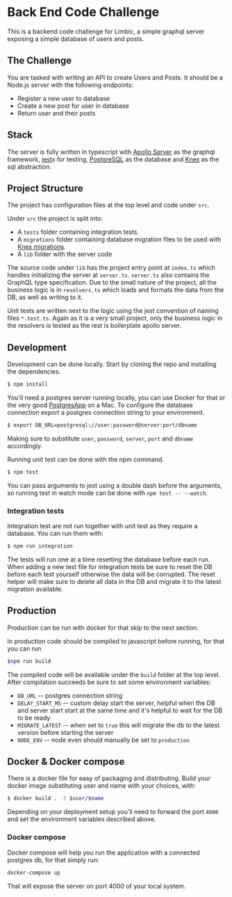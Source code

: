 # Back End Code Challenge

This is a backend code challenge for Limbic, a simple graphql server exposing a simple 
database of users and posts.

## The Challenge

You are tasked with writing an API to create Users and Posts. It should be a Node.js server with the following endpoints:

- Register a new user to database
- Create a new post for user in database
- Return user and their posts

## Stack

The server is fully written in typescript with
[Apollo Server](https://www.apollographql.com/docs/apollo-server/) as the graphql framework,
[jest](https://jestjs.io/)x for testing, [PostgreSQL](https://www.postgresql.org/) as the
database and [Knex](https://knexjs.org/) as the sql abstraction.

## Project Structure

The project has configuration files at the top level and code under `src`.

Under `src` the project is split into:
- A `tests` folder containing integration tests.
- A `migrations` folder containing database migration files to be used with [Knex migrations](https://knexjs.org/#Migrations).
- A `lib` folder with the server code

The source code under `lib` has the project entry point at `index.ts` which handles
initializing the server at `server.ts`. `server.ts` also contains the GraphQL type
specification.
Due to the small nature of the project, all the business logic is in `resolvers.ts` which
loads and formats the data from the DB, as well as writing to it. 

Unit tests are written next to the logic using the jest convention of naming files `*.test.ts`. Again as it is a very small project, only the business logic in the resolvers is tested as the rest is boilerplate apollo server.

## Development

Development can be done locally. Start by cloning the repo and installing the dependencies.

```bash
$ npm install
```

You'll need a postgres server running locally, you can use Docker for that or the very good [PostgresApp](https://postgresapp.com/) on a Mac. To configure the database connection export
a postgres connection string to your environment.

```bash
$ export DB_URL=postgresql://user:password@server:port/dbname
```

Making sure to substitute `user`, `password`, `server`, `port` and `dbname` accordingly.

Running unit test can be done with the npm command.

```bash
$ npm test
```

You can pass arguments to jest using a double dash before the arguments, so running test in
watch mode can be done with `npm test -- --watch`.

### Integration tests

Integration test are not run together with unit test as they require a database. You can run
them with:

```bash
$ npm run integration
```

The tests will run one at a time resetting the database before each run. When adding a new
test file for integration tests be sure to reset the DB before each test yourself otherwise
the data will be corrupted. The reset helper will make sure to delete all data in the DB and
migrate it to the latest migration available.

## Production

Production can be run with docker for that skip to the next section.

In production code should be compiled to javascript before running, for that you can run

```bash
$npm run build
```

The compiled code will be available under the `build` folder at the top level. After 
compilation succeeds be sure to set some environment variables:

- `DB_URL` -- postgres connection string
- `DELAY_START_MS` -- custom delay start the server, helpful when the DB and server start
  start at the same time and it's helpful to wait for the DB to be ready
- `MIGRATE_LATEST` -- when set to `true` this will migrate the db to the latest version
  before starting the server 
- `NODE_ENV` -- node even should manually be set to `production`

## Docker & Docker compose

There is a docker file for easy of packaging and distributing. Build your docker image substituting user and name with your choices, with:

```bash
$ docker build . -t $user/$name
```

Depending on your deployment setup you'll need to forward the port `4000` and set the environment variables described above.

### Docker compose

Docker compose will help you run the application with a connected postgres db, for that
simply run:

```bash
docker-compose up
```

That will expose the server on port 4000 of your local system.